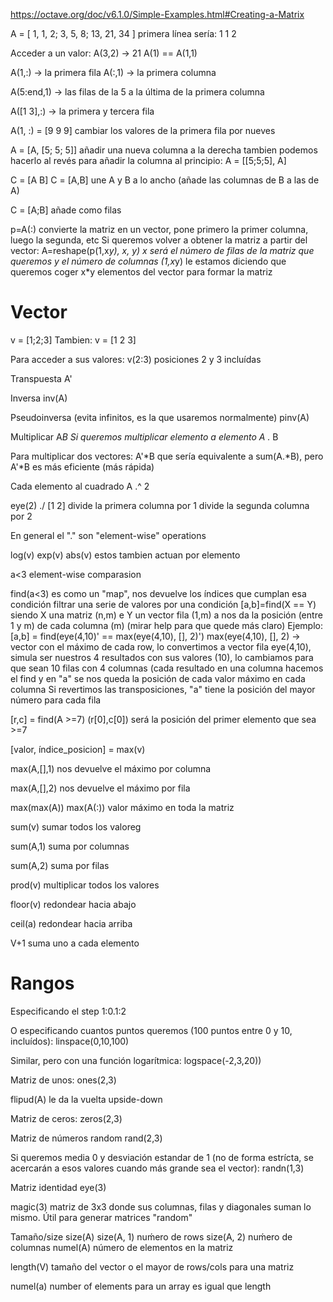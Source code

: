 https://octave.org/doc/v6.1.0/Simple-Examples.html#Creating-a-Matrix

A = [ 1, 1, 2; 3, 5, 8; 13, 21, 34 ]
primera línea sería: 1 1 2

Acceder a un valor:
A(3,2) -> 21
A(1) == A(1,1)

A(1,:) -> la primera fila
A(:,1) -> la primera columna

A(5:end,1) -> las filas de la 5 a la última de la primera columna

A([1 3],:) -> la primera y tercera fila

A(1, :) = [9 9 9]
  cambiar los valores de la primera fila por nueves

A = [A, [5; 5; 5]]
  añadir una nueva columna a la derecha
  tambien podemos hacerlo al revés para añadir la columna al principio: A = [[5;5;5], A]

C = [A B]
C = [A,B]
  une A y B a lo ancho (añade las columnas de B a las de A)

C = [A;B]
  añade como filas

p=A(:)
  convierte la matriz en un vector, pone primero la primer columna, luego la segunda, etc
  Si queremos volver a obtener la matriz a partir del vector: A=reshape(p(1,x*y), x, y)
    x será el número de filas de la matriz que queremos
    y el número de columnas
    (1,x*y) le estamos diciendo que queremos coger x*y elementos del vector para formar la matriz

# Vector
v = [1;2;3]
Tambien:
v = [1
2
3]

Para acceder a sus valores:
v(2:3)
  posiciones 2 y 3 incluídas



Transpuesta
A'

Inversa
inv(A)

Pseudoinversa (evita infinitos, es la que usaremos normalmente)
pinv(A)

Multiplicar
A*B
Si queremos multiplicar elemento a elemento
A .* B

Para multiplicar dos vectores:
A'*B
que sería equivalente a sum(A.*B), pero A'*B es más eficiente (más rápida)



Cada elemento al cuadrado
A .^ 2

eye(2) ./ [1 2]
  divide la primera columna por 1
  divide la segunda columna por 2

En general el "." son "element-wise" operations


log(v)
exp(v)
abs(v)
  estos tambien actuan por elemento

a<3
  element-wise comparasion

find(a<3)
  es como un "map", nos devuelve los índices que cumplan esa condición
  filtrar una serie de valores por una condición
[a,b]=find(X == Y)
  siendo X una matriz (n,m) e Y un vector fila (1,m)
  a nos da la posición (entre 1 y m) de cada columna (m) (mirar help para que quede más claro)
  Ejemplo: [a,b] = find(eye(4,10)' == max(eye(4,10), [], 2)')
    max(eye(4,10), [], 2) -> vector con el máximo de cada row, lo convertimos a vector fila
    eye(4,10), simula ser nuestros 4 resultados con sus valores (10), lo cambiamos para que sean 10 filas con 4 columnas (cada resultado en una columna
    hacemos el find y en "a" se nos queda la posición de cada valor máximo en cada columna
    Si revertimos las transposiciones, "a" tiene la posición del mayor número para cada fila

[r,c] = find(A >=7)
  (r[0],c[0]) será la posición del primer elemento que sea >=7

[valor, índice_posicion] = max(v)

max(A,[],1)
  nos devuelve el máximo por columna

max(A,[],2)
  nos devuelve el máximo por fila

max(max(A))
max(A(:))
  valor máximo en toda la matriz

sum(v)
  sumar todos los valoreg

sum(A,1)
  suma por columnas

sum(A,2)
  suma por filas

prod(v)
  multiplicar todos los valores

floor(v)
  redondear hacia abajo

ceil(a)
  redondear hacia arriba



V+1
  suma uno a cada elemento


# Rangos
Especificando el step
1:0.1:2

O especificando cuantos puntos queremos (100 puntos entre 0 y 10, incluídos):
linspace(0,10,100)

Similar, pero con una función logarítmica:
logspace(-2,3,20))




Matriz de unos:
ones(2,3)

flipud(A)
  le da la vuelta upside-down

Matriz de ceros:
zeros(2,3)

Matriz de números random
rand(2,3)

Si queremos media 0 y desviación estandar de 1 (no de forma estrícta, se acercarán a esos valores cuando más grande sea el vector):
randn(1,3)

Matriz identidad
eye(3)

magic(3)
  matriz de 3x3 donde sus columnas, filas y diagonales suman lo mismo. Útil para generar matrices "random"

Tamaño/size
size(A)
size(A, 1)
  nuḿero de rows
size(A, 2)
  nuḿero de columnas
numel(A)
  número de elementos en la matriz

length(V)
  tamaño del vector
  o el mayor de rows/cols para una matriz

numel(a)
  number of elements
  para un array es igual que length
